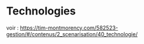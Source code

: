 # Technologies 

voir : https://tim-montmorency.com/582523-gestion/#/contenus/2_scenarisation/40_technologie/
